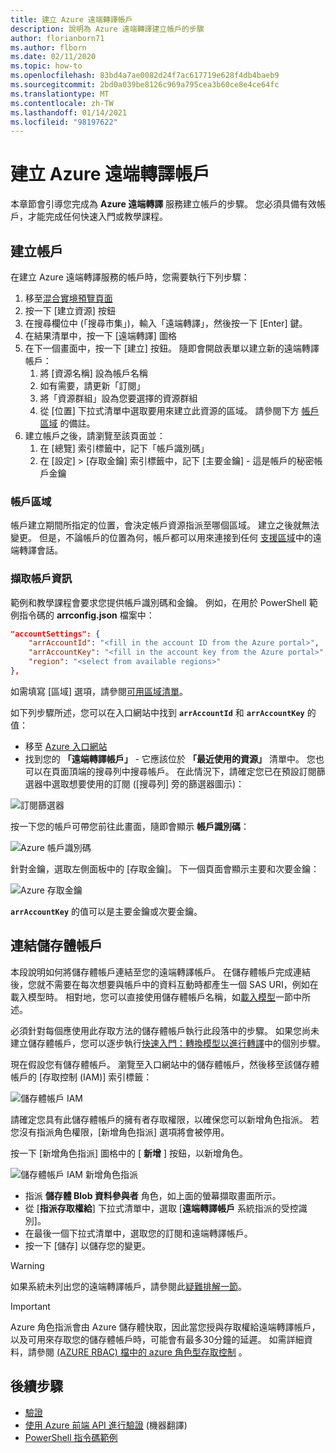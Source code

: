 ```yaml
---
title: 建立 Azure 遠端轉譯帳戶
description: 說明為 Azure 遠端轉譯建立帳戶的步驟
author: florianborn71
ms.author: flborn
ms.date: 02/11/2020
ms.topic: how-to
ms.openlocfilehash: 83bd4a7ae0082d24f7ac617719e628f4db4baeb9
ms.sourcegitcommit: 2bd0a039be8126c969a795cea3b60ce8e4ce64fc
ms.translationtype: MT
ms.contentlocale: zh-TW
ms.lasthandoff: 01/14/2021
ms.locfileid: "98197622"
---
```

# <a name="create-an-azure-remote-rendering-account"></a>建立 Azure 遠端轉譯帳戶

本章節會引導您完成為 **Azure 遠端轉譯** 服務建立帳戶的步驟。 您必須具備有效帳戶，才能完成任何快速入門或教學課程。

## <a name="create-an-account"></a>建立帳戶

在建立 Azure 遠端轉譯服務的帳戶時，您需要執行下列步驟：

1. 移至[混合實境預覽頁面](https://aka.ms/MixedRealityPrivatePreview)
1. 按一下 [建立資源] 按鈕
1. 在搜尋欄位中 (「搜尋市集」)，輸入「遠端轉譯」，然後按一下 [Enter] 鍵。
1. 在結果清單中，按一下 [遠端轉譯] 圖格
1. 在下一個畫面中，按一下 [建立] 按鈕。 隨即會開啟表單以建立新的遠端轉譯帳戶：
    1. 將 [資源名稱] 設為帳戶名稱
    1. 如有需要，請更新「訂閱」
    1. 將「資源群組」設為您要選擇的資源群組
    1. 從 [位置] 下拉式清單中選取要用來建立此資源的區域。 請參閱下方 [帳戶區域](create-an-account.md#account-regions) 的備註。
1. 建立帳戶之後，請瀏覽至該頁面並：
    1. 在 [總覽] 索引標籤中，記下「帳戶識別碼」
    1. 在 [設定] > [存取金鑰] 索引標籤中，記下 [主要金鑰] - 這是帳戶的秘密帳戶金鑰

### <a name="account-regions"></a>帳戶區域
帳戶建立期間所指定的位置，會決定帳戶資源指派至哪個區域。 建立之後就無法變更。 但是，不論帳戶的位置為何，帳戶都可以用來連接到任何 [支援區域](./../reference/regions.md)中的遠端轉譯會話。

### <a name="retrieve-the-account-information"></a>擷取帳戶資訊

範例和教學課程會要求您提供帳戶識別碼和金鑰。 例如，在用於 PowerShell 範例指令碼的 **arrconfig.json** 檔案中：

```json
"accountSettings": {
    "arrAccountId": "<fill in the account ID from the Azure portal>",
    "arrAccountKey": "<fill in the account key from the Azure portal>",
    "region": "<select from available regions>"
},
```

如需填寫 [區域] 選項，請參閱[可用區域清單](../reference/regions.md)。

如下列步驟所述，您可以在入口網站中找到 **`arrAccountId`** 和 **`arrAccountKey`** 的值：

* 移至 [Azure 入口網站](https://www.portal.azure.com)
* 找到您的 **「遠端轉譯帳戶」** - 它應該位於 **「最近使用的資源」** 清單中。 您也可以在頁面頂端的搜尋列中搜尋帳戶。 在此情況下，請確定您已在預設訂閱篩選器中選取想要使用的訂閱 ([搜尋列] 旁的篩選器圖示)：

![訂閱篩選器](./media/azure-subscription-filter.png)

按一下您的帳戶可帶您前往此畫面，隨即會顯示 **帳戶識別碼**：

![Azure 帳戶識別碼](./media/azure-account-id.png)

針對金鑰，選取左側面板中的 [存取金鑰]。 下一個頁面會顯示主要和次要金鑰：

![Azure 存取金鑰](./media/azure-account-primary-key.png)

**`arrAccountKey`** 的值可以是主要金鑰或次要金鑰。

## <a name="link-storage-accounts"></a>連結儲存體帳戶

本段說明如何將儲存體帳戶連結至您的遠端轉譯帳戶。 在儲存體帳戶完成連結後，您就不需要在每次想要與帳戶中的資料互動時都產生一個 SAS URI，例如在載入模型時。 相對地，您可以直接使用儲存體帳戶名稱，如[載入模型](../concepts/models.md#loading-models)一節中所述。

必須針對每個應使用此存取方法的儲存體帳戶執行此段落中的步驟。 如果您尚未建立儲存體帳戶，您可以逐步執行[快速入門：轉換模型以進行轉譯](../quickstarts/convert-model.md#storage-account-creation)中的個別步驟。

現在假設您有儲存體帳戶。 瀏覽至入口網站中的儲存體帳戶，然後移至該儲存體帳戶的 [存取控制 (IAM)] 索引標籤：

![儲存體帳戶 IAM](./media/azure-storage-account.png)

請確定您具有此儲存體帳戶的擁有者存取權限，以確保您可以新增角色指派。 若您沒有指派角色權限，[新增角色指派] 選項將會被停用。

按一下 [新增角色指派] 圖格中的 [ **新增** ] 按鈕，以新增角色。

![儲存體帳戶 IAM 新增角色指派](./media/azure-add-role-assignment.png)

* 指派 **儲存體 Blob 資料參與者** 角色，如上面的螢幕擷取畫面所示。
* 從 [**指派存取權給**] 下拉式清單中，選取 [**遠端轉譯帳戶** 系統指派的受控識別]。
* 在最後一個下拉式清單中，選取您的訂閱和遠端轉譯帳戶。
* 按一下 [儲存] 以儲存您的變更。

> [!WARNING]
> 如果系統未列出您的遠端轉譯帳戶，請參閱此[疑難排解一節](../resources/troubleshoot.md#cant-link-storage-account-to-arr-account)。

> [!IMPORTANT]
> Azure 角色指派會由 Azure 儲存體快取，因此當您授與存取權給遠端轉譯帳戶，以及可用來存取您的儲存體帳戶時，可能會有最多30分鐘的延遲。 如需詳細資料，請參閱 [ (AZURE RBAC) 檔中的 azure 角色型存取控制](../../role-based-access-control/troubleshooting.md#role-assignment-changes-are-not-being-detected) 。

## <a name="next-steps"></a>後續步驟

* [驗證](authentication.md)
* [使用 Azure 前端 API 進行驗證](frontend-apis.md) (機器翻譯)
* [PowerShell 指令碼範例](../samples/powershell-example-scripts.md)